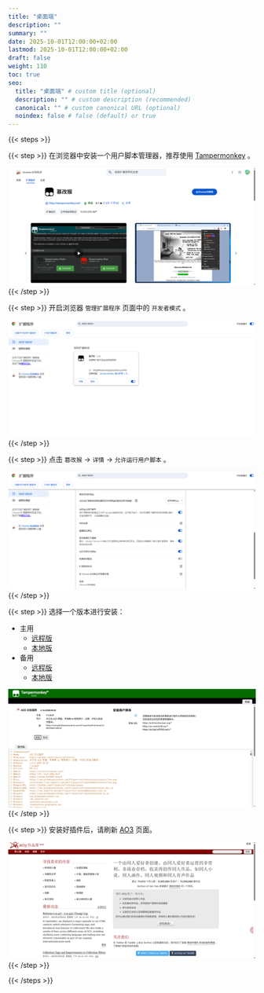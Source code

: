 ```yaml
---
title: "桌面端"
description: ""
summary: ""
date: 2025-10-01T12:00:00+02:00
lastmod: 2025-10-01T12:00:00+02:00
draft: false
weight: 110
toc: true
seo:
  title: "桌面端" # custom title (optional)
  description: "" # custom description (recommended)
  canonical: "" # custom canonical URL (optional)
  noindex: false # false (default) or true
---
```

{{< steps >}}

{{< step >}}
在浏览器中安装一个用户脚本管理器，推荐使用 [Tampermonkey](https://www.tampermonkey.net/) 。

![步骤 1.1](1.1.png)
{{< /step >}}

{{< step >}}
开启浏览器 `管理扩展程序` 页面中的 `开发者模式` 。

![步骤 2.1](2.1.png)
{{< /step >}}

{{< step >}}
点击 `篡改猴` -> `详情` -> `允许运行用户脚本` 。

![步骤 3.1](3.1.png)
{{< /step >}}

{{< step >}}
选择一个版本进行安装：

- 主用
  - [远程版](https://raw.githubusercontent.com/V-Lipset/ao3-chinese/main/main.user.js)
  - [本地版](https://raw.githubusercontent.com/V-Lipset/ao3-chinese/main/local.user.js)
- 备用
  - [远程版](https://cdn.jsdelivr.net/gh/V-Lipset/ao3-chinese@main/main.user.js)
  - [本地版](https://cdn.jsdelivr.net/gh/V-Lipset/ao3-chinese@main/local.user.js)

![步骤 4.1](4.1.png)
{{< /step >}}

{{< step >}}
安装好插件后，请刷新 [AO3](https://archiveofourown.org/) 页面。

![步骤 5.1](5.1.png)
{{< /step >}}

{{< /steps >}}
